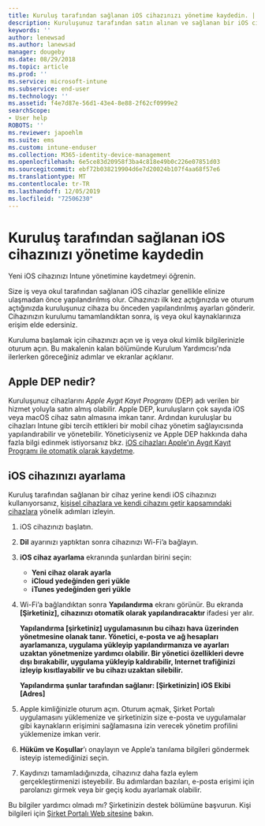 ```yaml
---
title: Kuruluş tarafından sağlanan iOS cihazınızı yönetime kaydedin. | Microsoft Docs
description: Kuruluşunuz tarafından satın alınan ve sağlanan bir iOS cihazın Intune’a nasıl kaydedildiğini açıklar
keywords: ''
author: lenewsad
ms.author: lanewsad
manager: dougeby
ms.date: 08/29/2018
ms.topic: article
ms.prod: ''
ms.service: microsoft-intune
ms.subservice: end-user
ms.technology: ''
ms.assetid: f4e7d87e-56d1-43e4-8e88-2f62cf0999e2
searchScope:
- User help
ROBOTS: ''
ms.reviewer: japoehlm
ms.suite: ems
ms.custom: intune-enduser
ms.collection: M365-identity-device-management
ms.openlocfilehash: 6e5ce83d20958f3ba4c818e49b0c226e07851d03
ms.sourcegitcommit: ebf72b038219904d6e7d20024b107f4aa68f57e6
ms.translationtype: MT
ms.contentlocale: tr-TR
ms.lasthandoff: 12/05/2019
ms.locfileid: "72506230"
---
```

# <a name="enroll-your-organization-provided-ios-device-in-management"></a>Kuruluş tarafından sağlanan iOS cihazınızı yönetime kaydedin

Yeni iOS cihazınızı Intune yönetimine kaydetmeyi öğrenin.  

Size iş veya okul tarafından sağlanan iOS cihazlar genellikle elinize ulaşmadan önce yapılandırılmış olur. Cihazınızı ilk kez açtığınızda ve oturum açtığınızda kuruluşunuz cihaza bu önceden yapılandırılmış ayarları gönderir. Cihazınızın kurulumu tamamlandıktan sonra, iş veya okul kaynaklarınıza erişim elde edersiniz.  

Kuruluma başlamak için cihazınızı açın ve iş veya okul kimlik bilgilerinizle oturum açın. Bu makalenin kalan bölümünde Kurulum Yardımcısı'nda ilerlerken göreceğiniz adımlar ve ekranlar açıklanır.

## <a name="what-is-apple-dep"></a>Apple DEP nedir?

Kuruluşunuz cihazlarını *Apple Aygıt Kayıt Programı* (DEP) adı verilen bir hizmet yoluyla satın almış olabilir. Apple DEP, kuruluşların çok sayıda iOS veya macOS cihaz satın almasına imkan tanır. Ardından kuruluşlar bu cihazları Intune gibi tercih ettikleri bir mobil cihaz yönetim sağlayıcısında yapılandırabilir ve yönetebilir. Yöneticiyseniz ve Apple DEP hakkında daha fazla bilgi edinmek istiyorsanız bkz. [iOS cihazları Apple’ın Aygıt Kayıt Programı ile otomatik olarak kaydetme](/intune/enrollment/device-enrollment-program-enroll-ios).

## <a name="set-up-your-ios-device"></a>iOS cihazınızı ayarlama

Kuruluş tarafından sağlanan bir cihaz yerine kendi iOS cihazınızı kullanıyorsanız, [kişisel cihazlara ve kendi cihazını getir kapsamındaki cihazlara](enroll-your-device-in-intune-ios.md) yönelik adımları izleyin.  

1. iOS cihazınızı başlatın.
2. **Dil** ayarınızı yaptıktan sonra cihazınızı Wi-Fi’a bağlayın.
3. **iOS cihaz ayarlama** ekranında şunlardan birini seçin:
   - **Yeni cihaz olarak ayarla**
   - **iCloud yedeğinden geri yükle**
   - **iTunes yedeğinden geri yükle**

4. Wi-Fi’a bağlandıktan sonra **Yapılandırma** ekranı görünür. Bu ekranda **[Şirketiniz], cihazınızı otomatik olarak yapılandıracaktır** ifadesi yer alır.

   **Yapılandırma [şirketiniz] uygulamasının bu cihazı hava üzerinden yönetmesine olanak tanır. Yönetici, e-posta ve ağ hesapları ayarlamanıza, uygulama yükleyip yapılandırmanıza ve ayarları uzaktan yönetmenize yardımcı olabilir. Bir yönetici özellikleri devre dışı bırakabilir, uygulama yükleyip kaldırabilir, Internet trafiğinizi izleyip kısıtlayabilir ve bu cihazı uzaktan silebilir.**

   **Yapılandırma şunlar tarafından sağlanır: [Şirketinizin] iOS Ekibi [Adres]**

5. Apple kimliğinizle oturum açın. Oturum açmak, Şirket Portalı uygulamasını yüklemenize ve şirketinizin size e-posta ve uygulamalar gibi kaynakların erişimini sağlamasına izin verecek yönetim profilini yüklemenize imkan verir.
6. **Hüküm ve Koşullar**’ı onaylayın ve Apple’a tanılama bilgileri göndermek isteyip istemediğinizi seçin.
7. Kaydınızı tamamladığınızda, cihazınız daha fazla eylem gerçekleştirmenizi isteyebilir. Bu adımlardan bazıları, e-posta erişimi için parolanızı girmek veya bir geçiş kodu ayarlamak olabilir.

Bu bilgiler yardımcı olmadı mı? Şirketinizin destek bölümüne başvurun. Kişi bilgileri için [Şirket Portalı Web sitesine](https://go.microsoft.com/fwlink/?linkid=2010980) bakın.
